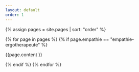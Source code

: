 ```yaml
---
layout: default
order: 1
---
```


{% assign pages = site.pages | sort: "order" %}

{% for page in pages %}
{% if page.empathie == "empathie-ergotherapeute" %}
<!-- page.content | markdownify -->
{{page.content }}

{% endif %}
{% endfor %}
